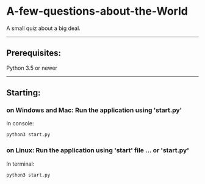 # A-few-questions-about-the-World
A small quiz about a big deal.
______________
## Prerequisites:
Python 3.5 or newer

--------------
## Starting:
### on Windows and Mac: Run the application using 'start.py'
In console:
   ```bash
python3 start.py
```
### on Linux: Run the application using 'start' file ... or 'start.py'
In terminal:
 ```bash
python3 start.py
```
